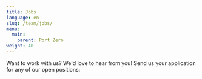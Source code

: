 ```yaml
---
title: Jobs
language: en
slug: /team/jobs/
menu:
  main:
    parent: Port Zero
weight: 40
---
```

Want to work with us? We'd love to hear from you! Send us your application for any of our open positions:
